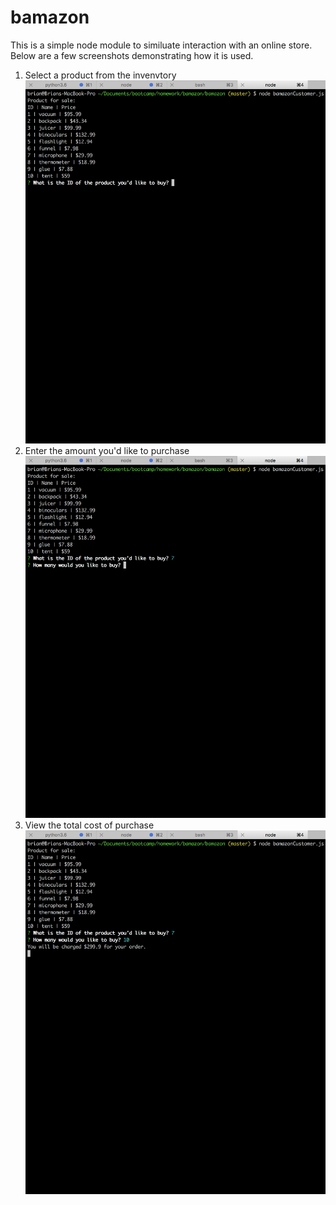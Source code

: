 # bamazon

This is a simple node module to similuate interaction with an online store. Below are a few screenshots demonstrating how it is used.

1. Select a product from the invenvtory
![Screenshot 1](images/ss_1.png)
2. Enter the amount you'd like to purchase
![Screenshot 2](images/ss_2.png)
3. View the total cost of purchase
![Screenshot 3](images/ss_3.png)